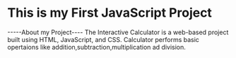 # This is my First JavaScript Project

 -----About my Project---- 
 The Interactive Calculator is a web-based project built using HTML, JavaScript, and CSS.
 Calculator performs basic opertaions like addition,subtraction,multiplication ad division.
